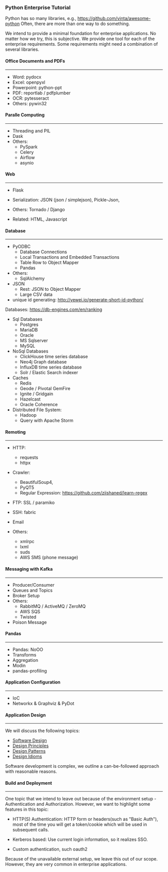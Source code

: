### Python Enterprise Tutorial

Python has so many libraries, e.g.,
https://github.com/vinta/awesome-python
Often, there are more than one way to do something.

We intend to provide a minimal foundation for enterprise applications. No
matter how we try, this is subjective. We provide one tool for each of the
enterprise requirements. Some requirements might need a combination
of several libraries.


#### Office Documents and PDFs
___
- Word: pydocx
- Excel: openpyxl
- Powerpoint: python-ppt
- PDF: reportlab / pdfplumber
- OCR: pytesseract
- Others: pywin32

#### Paralle Computing
___
- Threading and PIL
- Dask
- Others: 
    - PySpark
    - Celery 
    - Airflow 
    - asynio

#### Web
___
- Flask
- Serialization: JSON (json / simplejson), Pickle-Json, 

- Others: Tornado / Django
- Related: HTML, Javascript

#### Database
___
- PyODBC
    - Database Connections
    - Local Transactions and Embedded Transactions
    - Table Row to Object Mapper
    - Pandas
- Others: 
    - SqlAlchemy
- JSON
    - Rest: JSON to Object Mapper
    - Large CSV data
- unique id generating: http://yewei.io/generate-short-id-python/
    
Databases:
https://db-engines.com/en/ranking
- Sql Databases
    - Postgres
    - MariaDB
    - Oracle
    - MS Sqlserver
    - MySQL 
- NoSql Databases
    - ClickHouse time series database
    - Neo4j Graph database
    - InfluxDB time series database
    - Solr / Elastic Search indexer
- Caches
    - Redis
    - Geode / Pivotal GemFire
    - Ignite / Gridgain
    - Hazelcast
    - Oracle Coherence
- Distributed File System:
    - Hadoop
    - Query with Apache Storm

#### Remoting
___
- HTTP: 
    - requests
    - httpx

- Crawler: 
    - BeautifulSoup4, 
    - PyQT5
    - Regular Expression: https://github.com/ziishaned/learn-regex

- FTP: SSL / paramiko
- SSH: fabric
- Email
- Others:
    - xmlrpc
    - lxml
    - suds
    - AWS SMS (phone message)

#### Messaging with Kafka
___
- Producer/Consumer
- Queues and Topics
- Broker Setup
- Others:
    - RabbitMQ / ActiveMQ / ZeroMQ
    - AWS SQS
    - Twisted
- Poison Message

#### Pandas
___
- Pandas: NoOO
- Transforms
- Aggregation
- Modin
- pandas-profiling

#### Application Configuration
___
- IoC
- Networkx & Graphviz & PyDot

#### Application Design 
___  
We will discuss the following topics:
- [Software Design](chapter_09_design/software_engineering.md)
- [Design Principles](chapter_09_design/docs/design_principles.md)
- [Design Patterns](chapter_09_design/docs/design_patterns.md)
- [Design Idioms](chapter_09_design/docs/design_idioms.md)

Software development is complex, we outline a can-be-followed approach with reasonable reasons.


#### Build and Deployment
___


One topic that we intend to leave out because of the environment setup - 
Authentication and Authorization. However, we want to highlight some
features in this topic:
- HTTP(S) Authentication: HTTP form or headers(such as "Basic Auth"), most of 
  the time you will get a token/cookie which will be used in subsequent calls.
  
- Kerberos based: Use current login information, so it realizes SSO.

- Custom authentication, such oauth2

Because of the unavailable external setup, we leave this out of our scope.
However, they are very common in enterprise applications.
